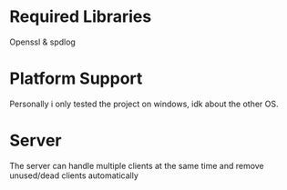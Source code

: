 


# Required Libraries
Openssl & spdlog

# Platform Support
Personally i only tested the project on windows, idk about the other OS.

# Server
The server can handle multiple clients at the same time and remove unused/dead clients automatically

